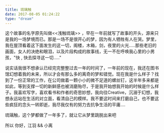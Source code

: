 ```yaml
---
title: 琉璃触
date: 2017-08-05 01:24:22
type: "dream"
---
```


这个故事的名字原先叫做<<浅触琉璃>> ，早在一年前就写了故事的开头，源来只是我的一场梦境而已。那是一场不是很开心的梦，因为有人牺牲有人在哭。梦里，我在屋顶看着这下面发生的这一切，阁楼，木箱，剑，夜里的火光.....那些老旧的画面，女人的决绝和眼泪，以及片段构成的故事线，无一不在呼唤我心里的小男孩，"快 , 快去探寻这一切....."

说实话我很不想承认已经完完整整过去一年的时间了，一年前的现在，我还在图书馆幻想着我的未来，所以才会有那么多的离奇的梦和错觉。现在我是什么样子？找到了一份正常的工作，在公司做着一颗小小的微不足道的螺丝钉，这半年多来都是如此，等到支撑一切的新鲜感也被消磨殆尽，于是我开始想我开始的时候是什么样子。我喜欢写字，喜欢看书和作者的奇思妙想，我向往Creative，沉溺于幻想，我想永远站在生活的对立面，看清自己的模样。我不要这时间来打磨自己，也不要这些疯狂的念头一转即逝，我尽我仅有的努力去抗争生活的平庸....

琉璃触，这个梦都做了一年多了，就让它从梦里跳脱出来吧

所以 你好，江羽 && 小离




